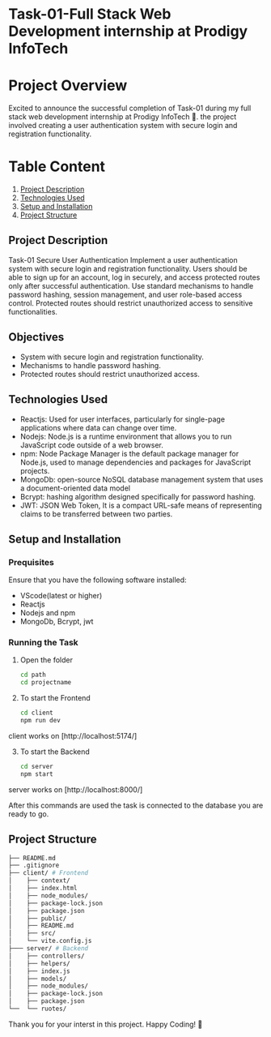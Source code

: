 # Task-01-Full Stack Web Development internship at Prodigy InfoTech 

# Project Overview
Excited to announce the successful completion of Task-01 during my full stack web development internship at Prodigy InfoTech 🚀. the project involved creating a user authentication
system with secure login and registration functionality. 

# Table Content
1. [Project Description](#project-description)
2. [Technologies Used](#technologies-used)
3. [Setup and Installation](#setup-and-installation)
4. [Project Structure](#project-structure)

## Project Description
Task-01 Secure User Authentication
Implement a user authentication system with secure login and registration functionality. Users should be able to sign up for an account, log in securely, and access protected routes only after successful authentication. Use standard mechanisms to handle password hashing, session management, and user role-based access control. Protected routes should restrict unauthorized access to sensitive functionalities.

## Objectives
* System with secure login and registration functionality.
* Mechanisms to handle password hashing.
* Protected routes should restrict unauthorized access.

## Technologies Used
* Reactjs: Used for user interfaces, particularly for single-page applications where data can change over time.
* Nodejs: Node.js is a runtime environment that allows you to run JavaScript code outside of a web browser.
* npm: Node Package Manager is the default package manager for Node.js, used to manage dependencies and packages for JavaScript projects.
* MongoDb: open-source NoSQL database management system that uses a document-oriented data model
* Bcrypt: hashing algorithm designed specifically for password hashing.
* JWT: JSON Web Token, It is a compact URL-safe means of representing claims to be transferred between two parties.

## Setup and Installation
### Prequisites
Ensure that you have the following software installed:
* VScode(latest or higher)
* Reactjs
* Nodejs and npm
* MongoDb, Bcrypt, jwt
### Running the Task
1. Open the folder
   ```bash
   cd path
   cd projectname
   ```
2. To start the Frontend
   ```bash
   cd client
   npm run dev
   ```
  client works on [http://localhost:5174/] 
  
3. To start the Backend
   ```bash
   cd server
   npm start
   ```
server works on [http://localhost:8000/] 

After this commands are used the task is connected to the database you are ready to go.

## Project Structure
```bash
├── README.md 
├── .gitignore
├── client/ # Frontend 
│    ├── context/
│    ├── index.html
│    ├── node_modules/
│    ├── package-lock.json
│    ├── package.json
│    ├── public/
│    ├── README.md
│    ├── src/
│    └── vite.config.js
├─── server/ # Backend
│    ├── controllers/
│    ├── helpers/
│    ├── index.js
│    ├── models/
│    ├── node_modules/
│    ├── package-lock.json
│    ├── package.json
└──  └── ruotes/
```


Thank you for your interst in this project.
Happy Coding! 🥳
